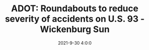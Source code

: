 ---
"title": "ADOT: Roundabouts to reduce severity of accidents on U.S. 93 - Wickenburg Sun"
"date": "2021-9-30 4:0:0"
"feed_name": "GOOGLENEWSMINING"
"feed_website": "https://news.google.com/search?q=mining%2Bincident&hl=en-US&gl=US&ceid=US:en"
"feed_rss": "https://news.google.com/rss/search?q=mining%2Bincident&hl=en-US&gl=US&ceid=US:en"
"link": "https://wickenburgsun.com/news/38202/adot-roundabouts-to-reduce-severity-of-accidents-on-us-93/"
"source": "{'href': 'https://wickenburgsun.com', 'title': 'Wickenburg Sun'}"
"file": "_posts/2021-1-1-fba80a262462ab1f9572da920b3bbe7e7bf67138.md"
"accident": "1"
"drilling": "1"
"dead": "0"
"injured": "0"
"arrested": "0"
"where": "unknown site"
"causes": "unknown"
"place": "unknown place"
---